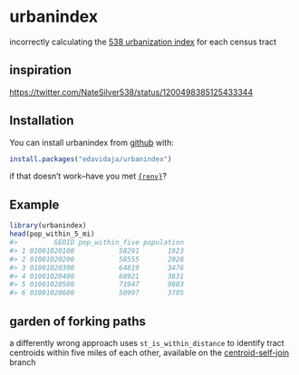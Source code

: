 
<!-- README.md is generated from README.Rmd. Please edit that file -->

# urbanindex

<!-- badges: start -->

<!-- badges: end -->

incorrectly calculating the [538 urbanization
index](https://fivethirtyeight.com/features/how-urban-or-rural-is-your-state-and-what-does-that-mean-for-the-2020-election/)
for each census tract

## inspiration

<https://twitter.com/NateSilver538/status/1200498385125433344>

## Installation

You can install urbanindex from
[github](https://github.com/edavidaja/urbanindex) with:

``` r
install.packages("edavidaja/urbanindex")
```

if that doesn’t work–have you met
[`{renv}`](https://rstudio.github.io/renv/articles/renv.html)?

## Example

``` r
library(urbanindex)
head(pop_within_5_mi)
#>         GEOID pop_within_five population
#> 1 01001020100           58291       1923
#> 2 01001020200           58555       2028
#> 3 01001020300           64819       3476
#> 4 01001020400           68921       3831
#> 5 01001020500           71947       9883
#> 6 01001020600           50997       3705
```

## garden of forking paths

a differently wrong approach uses `st_is_within_distance` to identify
tract centroids within five miles of each other, available on the
[centroid-self-join](https://github.com/edavidaja/urbanindex/tree/centroid-self-join)
branch

